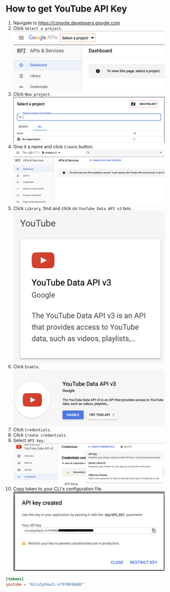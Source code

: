# How to get YouTube API Key

1. Navigate to https://console.developers.google.com
2. Click `Select a project`.
![Select project](img/youtube_select_project.png)
3. Click `New project`.
![New project](img/youtube_new_project.png)
4. Give it a name and click `Create` button.
![Dashboard](img/youtube_dashboard.png)
5. Click `Library`, find and click on `YouTube Data API v3` box.
![YouTube Data API](img/youtube_data_api_v3.png)
6. Click `Enable`.
![YouTube Enable](img/youtube_data_api_enable.png)
5. Click `Credentials`.
6. Click `Create credentials`.
7. Select `API key`.
![Create API key](img/youtube_create_api_key.png)
8. Copy token to your CLI's configuration file.
![Copy token](img/youtube_copy_token.png)
```toml
[tokens]
youtube = "AIzaSyD4w2s-k79YNR98ABC"
```